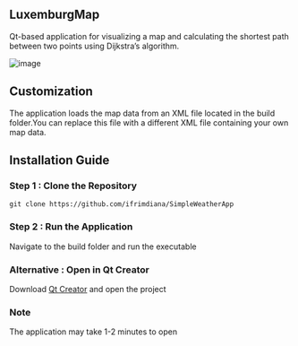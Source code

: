 ## LuxemburgMap
Qt-based application for visualizing a map and calculating the shortest path between two points using Dijkstra’s algorithm.

![image](https://github.com/user-attachments/assets/3cb2b564-6f18-45ab-b7e1-7a1619ce0628)

## Customization

The application loads the map data from an XML file located in the build folder.You can replace this file with a different XML file containing your own map data.

## Installation Guide
### Step 1 : Clone the Repository
```
git clone https://github.com/ifrimdiana/SimpleWeatherApp
```
### Step 2 : Run the Application
Navigate to the build folder and run the executable

### Alternative : Open in Qt Creator
Download [Qt Creator](https://www.qt.io/download-dev) and open the project 

### Note
The application may take 1-2 minutes to open
